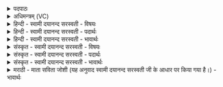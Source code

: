 <details><summary>पदपाठः</summary>

उत्। ई॒र॒ता॒म्। अव॑रे। उत्। परा॑सः। उत्। म॒ध्य॒माः। पि॒तरः॑। सो॒म्यासः॑। असु॑म्। ये। ई॒युः। अ॒वृ॒काः। ऋ॒त॒ज्ञा इत्यृ॑त॒ऽज्ञाः। ते। नः॒। अ॒व॒न्तु॒। पि॒तरः॑। हवे॑षु। ४९।
</details>

<details><summary>अधिमन्त्रम् (VC)</summary>

- पितरो देवताः
- शङ्ख ऋषिः
- विराट् त्रिष्टुप्
- धैवतः
</details>

<details><summary>हिन्दी - स्वामी दयानन्द सरस्वती - विषयः</summary>

पिता आदि को कैसे होकर क्या करना चाहिये, इस विषय को अगले मन्त्र में कहा है ॥
</details>

<details><summary>हिन्दी - स्वामी दयानन्द सरस्वती - पदार्थः</summary>

पदार्थान्वयभाषाः -  हे मनुष्यो ! (ये) जो (अवृकाः) चौर्यादि दोषरहित (ऋतज्ञाः) सत्य के जाननेहारे (पितरः) पिता आदि बड़े लोग (हवेषु) संग्रामादि व्यवहारों में (असुम्) प्राण को (उदीयुः) उत्तमता से प्राप्त हों, (ते) वे (नः) हमारी (उत्, अवन्तु) उत्कृष्टता से रक्षा करें और जो (सोम्यासः) शान्त्यादिगुणसम्पन्न (अवरे) प्रथम अवस्था युक्त (परासः) उत्कृष्ट अवस्थावाले (मध्यमाः) बीच के विद्वान् (पितरः) पिता आदि लोग हैं, वे हमको संग्रामादि कामों में (उदीरताम्) अच्छे प्रकार प्रेरणा करें ॥४९ ॥
</details>

<details><summary>हिन्दी - स्वामी दयानन्द सरस्वती - भावार्थः</summary>

भावार्थभाषाः -  जो जीते हुए प्रथम-मध्यम और उत्तम, चोरी आदि दोषरहित, जानने के योग्य, विद्या को जाननेहारे, तत्त्वज्ञान को प्राप्त विद्वान् लोग हैं, वे विद्या के अभ्यास और उपदेश से सत्य धर्म के ग्रहण करानेहारे कर्म से बाल्यावस्था में विवाह का निषेध करके सब प्रजाओं को पालें ॥४९ ॥
</details>

<details><summary>संस्कृत - स्वामी दयानन्द सरस्वती - विषयः</summary>

पितृभिः किम्भूतैः किं कार्य्यमित्याह ॥
</details>

<details><summary>संस्कृत - स्वामी दयानन्द सरस्वती - पदार्थः</summary>

पदार्थान्वयभाषाः -  हे मनुष्याः ! येऽवृका ऋतज्ञाः पितरो हवेष्वसुमुदीयुस्ते न उदवन्तु, ये सोम्यासोऽवरे परासो मध्यमाः पितरसन्ति, तेऽस्मान् हवेषूदीरताम् ॥४९ ॥
</details>

<details><summary>संस्कृत - स्वामी दयानन्द सरस्वती - भावार्थः</summary>

भावार्थभाषाः -  ये जीवन्तो निकृष्टमध्यमोत्तमाः स्तेयादिदोषरहिता विदितवेदितव्या अधिगतयाथातथ्या विद्वांसस्सन्ति, ते विद्याभ्यासोपदेशाभ्यां सत्यधर्मग्राहकत्वेन बाल्यावस्थायां विवाहनिषेधेन सर्वाः प्रजाः पालयन्तु ॥४९ ॥
</details>

<details><summary>मराठी - माता सविता जोशी (यह अनुवाद स्वामी दयानन्द सरस्वती जी के आधार पर किया गया है।) - भावार्थः</summary>

भावार्थभाषाः -  चोरी वगैरे दोषांनी रहित असे अजिंक्य तत्त्वज्ञानी, विद्वान लोक प्रथम, मध्यम व उत्तम अशा तीन प्रकारचे असून, योग्य विद्या जाणणारे असतात. त्यांनी विद्याभ्यासाने व उपदेशाने सत्य धर्माचे ग्रहण करून बाल्यावस्थेतील विवाहाचा निषेध करावा व सर्व लोकांचे पालन करावे किंवा त्यांना योग्य मार्गदर्शन करावे.
</details>
